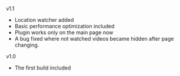 v1.1
* Location watcher added
* Basic performance optimization included
* Plugin works only on the main page now
* A bug fixed where not watched videos became hidden after page changing.


v1.0
* The first build included
